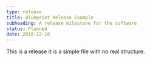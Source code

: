 ```yaml
---
type: release
title: Blueprint Release Example
subheading: A release milestone for the software 
status: Planned
date: 2018-12-18
---
```


This is a release it is a simple file with no real structure.
